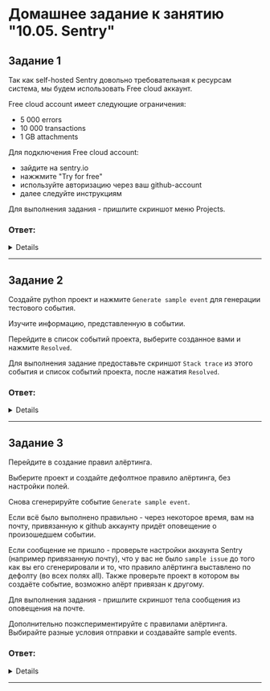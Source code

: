 # Домашнее задание к занятию "10.05. Sentry"

## Задание 1

Так как self-hosted Sentry довольно требовательная к ресурсам система, мы будем использовать Free cloud аккаунт.

Free cloud account имеет следующие ограничения:
- 5 000 errors
- 10 000 transactions
- 1 GB attachments

Для подключения Free cloud account:
- зайдите на sentry.io
- нажжмите "Try for free"
- используйте авторизацию через ваш github-account
- далее следуйте инструкциям

Для выполнения задания - пришлите скриншот меню Projects.

### Ответ:

<details>
  
![изображение](https://user-images.githubusercontent.com/93001155/181340563-f6479665-b03d-4079-a380-c942230d425e.png)

</details>

---

## Задание 2

Создайте python проект и нажмите `Generate sample event` для генерации тестового события.

Изучите информацию, представленную в событии.

Перейдите в список событий проекта, выберите созданное вами и нажмите `Resolved`.

Для выполнения задание предоставьте скриншот `Stack trace` из этого события и список событий проекта, 
после нажатия `Resolved`.


### Ответ:

<details>
  
![изображение](https://user-images.githubusercontent.com/93001155/181340836-47c5d74b-105e-4c44-be74-e6222814d036.png)
  
![изображение](https://user-images.githubusercontent.com/93001155/181340882-388d4ba7-e4aa-47d1-a07f-93c37e79727a.png)
  
![изображение](https://user-images.githubusercontent.com/93001155/181341040-6b6f1934-a7e2-40cc-805f-cc6874242f8b.png)  
  
После resolve  
![изображение](https://user-images.githubusercontent.com/93001155/181341909-06d8f60f-91dc-4093-9a7c-a1c5910853b4.png)
![изображение](https://user-images.githubusercontent.com/93001155/181342375-29754f2c-233a-46d8-b6a0-f5ce87cc67cb.png)


  
</details>

---

## Задание 3

Перейдите в создание правил алёртинга.

Выберите проект и создайте дефолтное правило алёртинга, без настройки полей.

Снова сгенерируйте событие `Generate sample event`.

Если всё было выполнено правильно - через некоторое время, вам на почту, привязанную к github аккаунту придёт
оповещение о произошедшем событии.

Если сообщение не пришло - проверьте настройки аккаунта Sentry (например привязанную почту), что у вас не было 
`sample issue` до того как вы его сгенерировали и то, что правило алёртинга выставлено по дефолту (во всех полях all).
Также проверьте проект в котором вы создаёте событие, возможно алёрт привязан к другому.

Для выполнения задания - пришлите скриншот тела сообщения из оповещения на почте.

Дополнительно поэкспериментируйте с правилами алёртинга. 
Выбирайте разные условия отправки и создавайте sample events. 


### Ответ:

<details>

![изображение](https://user-images.githubusercontent.com/93001155/181346238-601c46e1-f274-4fd8-8046-f4521a4def82.png)

</details>

---


